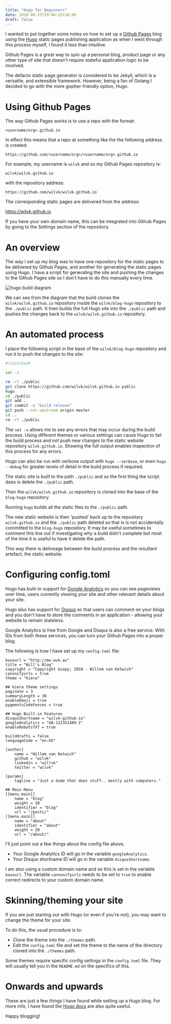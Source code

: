 ```yaml
---
title: "Hugo for Beginners"
date: 2018-08-31T19:04:23+10:00
draft: false
---
```


I wanted to put together some notes on how to set up a [Github Pages](https://pages.github.com/) blog using the [Hugo](https://gohugo.io/) static pages publishing application as when I went through this process myself, I found it less than intuitive.

Github Pages is a great way to spin up a personal blog, product page or any other type of site that doesn't require stateful application logic to be involved.

The defacto static page generator is considered to be Jekyll, which is a versatile, and extensible framework. However, being a fan of Golang I decided to go with the more gopher-friendly option, Hugo.

# Using Github Pages

The way Github Pages works is to use a repo with the format:

`<username/org>.github.io`

In effect this means that a repo at something like the the following address is created:

`https://github.com/<username/org>/<username/org>.github.io`

For example, my username is `wilvk` and so my Github Pages repository is:

`wilvk/wilvk.github.io`

with the repository address:

`https://github.com/wilvk/wilvk.github.io`

The corresponding static pages are delivered from the address:

https://wilvk.github.io

If you have your own domain name, this can be integrated into Github Pages by going to the Settings section of the repository.

# An overview

The way I set up my blog was to have one repository for the static pages to be delivered by Github Pages, and another for generating the static pages using Hugo. I have a script for generating the site and pushing the changes to the Github Pages site so I don't have to do this manually every time.


![hugo build diagram](http://me.wvk.au/img/hugo_blog.svg)


We can see from the diagram that the build clones the `wilvk/wilvk.github.io` repository inside the `wilvk/blog-hugo` repository to the `./public` path. It then builds the full Hugo site into the `./public` path and pushes the changes back to the `wilvk/wilvk.github.io` repository.

# An automated process

I place the following script in the base of the `wilvk/blog-hugo` repository and run it to push the changes to the site:

```bash
#!/bin/bash

set -x

rm -rf ./public
git clone https://github.com/wilvk/wilvk.github.io public
hugo
cd ./public
git add .
git commit -m "build release"
git push --set-upstream origin master
cd ..
rm -rf ./public
```

The `set -x` allows me to see any errors that may occur during the build process. Using different themes or various settings can cause Hugo to fail the build process and not push new changes to the static website repository `wilvk.github.io`. Showing the full output enables inspection of this process for any errors.

Hugo can also be run with verbose output with `hugo --verbose`, or even `hugo --debug` for greater levels of detail in the build process if required.

The static site is built to the path `./public` and so the first thing the script does is delete the `./public` path.

Then the `wilvk/wilvk.github.io` repository is cloned into the base of the `blog-hugo` repository.

Running `hugo` builds all the static files to the `./public` path.

The new static website is then 'pushed' back up to the repository `wilvk.github.io` and the `./public` path deleted so that is is not accidentally committed to the `blog-hugo` repository. It may be useful sometimes to comment this line out if investigating why a build didn't complete but most of the time it is useful to have it delete the path.

This way there is delineage between the build process and the resultant artefact, the static website.

# Configuring config.toml

Hugo has built-in support for [Google Analytics](https://analytics.google.com/analytics/web/#/) so you can see pageviews over time, users currently viewing your site and other relevant details about your site.

Hugo also has support for [Disqus](https://disqus.com/) so that users can comment on your blogs and you don't have to store the comments in an application - allowing your website to remain stateless.

Google Analytics is free from Google and Disqus is also a free service. With IDs from both these services, you can turn your Github Pages into a proper blog.

The following is how I have set up my `config.toml` file:

```
baseurl = "http://me.wvk.au"
title = "Will's Blog"
copyright = "Copyright &copy; 2018 - Willem van Ketwich"
canonifyurls = true
theme = "kiera"

## kiera theme settings
paginate = 3
summaryLength = 30
enableEmoji = true
pygmentsCodeFences = true

## Hugo Built-in Features
disqusShortname = "wilvk-github-io"
googleAnalytics = "UA-122351489-2"
enableRobotsTXT = true

builddrafts = false
languageCode = "en-US"

[author]
    name = "Willem van Ketwich"
    github = "wilvk"
    linkedin = "willvk"
    twitter = "wilvk"

[params]
    tagline = "Just a dude that does stuff.. mostly with computers."

## Main Menu
[[menu.main]]
    name = "blog"
    weight = 10
    identifier = "blog"
    url = "/posts/"
[[menu.main]]
    name = "about"
    identifier = "about"
    weight = 20
    url = "/about/"
```

I'll just point out a few things about the config file above. 

- Your Google Analytics ID will go in the variable `googleAnalytics`.
- Your Disqus shortname ID will go in the variable `disqusShortname`.

I am also using a custom domain name and so this is set in the variable `baseurl`. The variable `cannonifyurls` needs to be set to `true` to enable correct redirects to your custom domain name.

# Skinning/theming your site

If you are just starting out with Hugo (or even if you're not), you may want to change the theme for your site.

To do this, the usual procedure is to:

- Clone the theme into the `./themes` path.
- Edit the `config.toml` file and set the theme to the name of the directory cloned into the `./themes` path.

Some themes require specific config settings in the `config.toml` file. They will usually tell you in the `README.md` on the specifics of this.

# Onwards and upwards

These are just a few things I have found while setting up a Hugo blog. For more info, I have found the [Hugo docs](https://gohugo.io/getting-started/usage/) are also quite useful.

Happy blogging!
